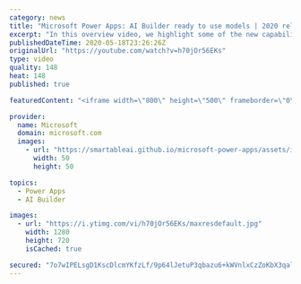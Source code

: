 ```yaml
---
category: news
title: "Microsoft Power Apps: AI Builder ready to use models | 2020 release wave 1 overview"
excerpt: "In this overview video, we highlight some of the new capabilities included in the latest update to Microsoft Power Apps, AI Builder ready to use models.     Here are the capabilities covered:   • Entity extraction helps you by identifying and extracting people, dates, places, locations, etc. from text"
publishedDateTime: 2020-05-18T23:26:26Z
originalUrl: "https://youtube.com/watch?v=h70jOr56EKs"
type: video
quality: 148
heat: 148
published: true

featuredContent: "<iframe width=\"800\" height=\"500\" frameborder=\"0\" src=\"https://www.youtube.com/embed/h70jOr56EKs\" allow=\"accelerometer; autoplay; encrypted-media; gyroscope; picture-in-picture\" allowfullscreen></iframe>"

provider:
  name: Microsoft
  domain: microsoft.com
  images:
    - url: "https://smartableai.github.io/microsoft-power-apps/assets/images/organizations/microsoft.com-50x50.jpg"
      width: 50
      height: 50

topics:
  - Power Apps
  - AI Builder

images:
  - url: "https://i.ytimg.com/vi/h70jOr56EKs/maxresdefault.jpg"
    width: 1280
    height: 720
    isCached: true

secured: "7o7wIPELsgD1KscDlcmYKfzLf/9p64lJetuP3qbazu6+kWVnlxCzZoKbX3qalKSdcYKp7fMzVCNpF34C7zIRz7+STOKUyxcg66ZsRMY003Acm1anQu9wZUE3SHecCk3v0WNyca5k6byw0u5esM1brCng8EPSiUjZXhZKA6+uBEqsNiIWKOO3ctl2xaTTXU6lD0b37t9T/Ys/R8dM8wqD14Dv0lGe4xyRqRjAHR4Xt0Sa5nJfPbR7sQs0UdvAvsIP/Fk7na9OrCn5iUkSE85OrT5z/9WM6WNqgdqGVMk/kMZsjmb9ElbYamO7vybEBv8cjYGUkUBOL8XTP/rW3uQwPkKoX+oRfmskNcl10OLJsgMke0U6oGTwtIc6wDwDR6Aj2h98AXVBFtD8c0qu9lj2HVjbSgo9XaP2aus0ex8tK6z6yyaY1xjrnrAe3Qd2zvHJ;gOJ8H4hu3yyDdzijJJkLQg=="
---
```


